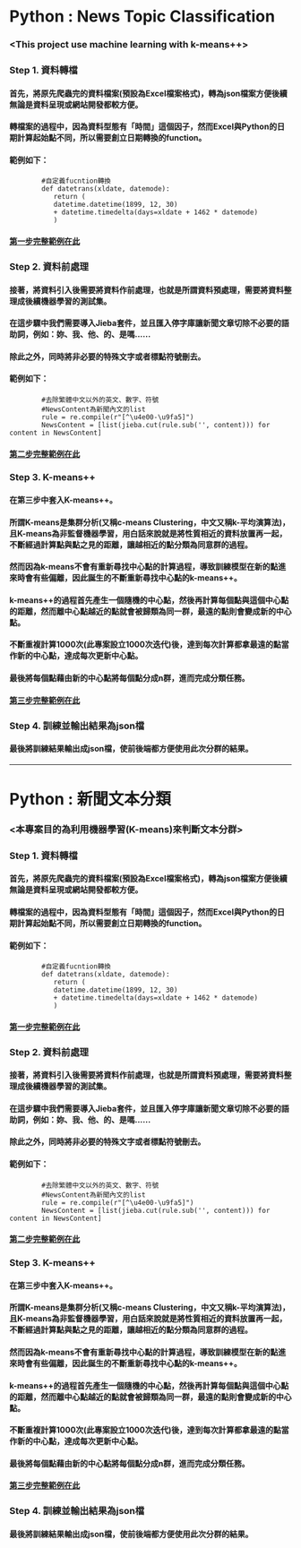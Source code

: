 # Python : News Topic Classification
### <This project use machine learning with k-means++>
### Step 1. 資料轉檔
####        首先，將原先爬蟲完的資料檔案(預設為Excel檔案格式)，轉為json檔案方便後續無論是資料呈現或網站開發都較方便。
####        轉檔案的過程中，因為資料型態有「時間」這個因子，然而Excel與Python的日期計算起始點不同，所以需要創立日期轉換的function。
####        範例如下：
            #自定義fucntion轉換
            def datetrans(xldate, datemode):
               return (
               datetime.datetime(1899, 12, 30)
               + datetime.timedelta(days=xldate + 1462 * datemode)
               )
####        [第一步完整範例在此](https://github.com/Michael-Yan-wun/Python-News-Content/blob/master/Step1%20%E8%B3%87%E6%96%99%E8%BD%89%E6%AA%94/Step1%20%E8%B3%87%E6%96%99%E8%BD%89%E6%AA%94.py "Step one") 
####
### Step 2. 資料前處理
####        接著，將資料引入後需要將資料作前處理，也就是所謂資料預處理，需要將資料整理成後續機器學習的測試集。
####        在這步驟中我們需要導入Jieba套件，並且匯入停字庫讓新聞文章切除不必要的語助詞，例如：妳、我、他、的、是嗎......
####        除此之外，同時將非必要的特殊文字或者標點符號刪去。
####        範例如下：
            #去除繁體中文以外的英文、數字、符號
            #NewsContent為新聞內文的list
            rule = re.compile(r"[^\u4e00-\u9fa5]")
            NewsContent = [list(jieba.cut(rule.sub('', content))) for content in NewsContent]      
####        [第二步完整範例在此](https://github.com/Michael-Yan-wun/Python-News-Content/blob/master/Step2%20%E8%B3%87%E6%96%99%E5%89%8D%E8%99%95%E7%90%86/Step2%20%E8%B3%87%E6%96%99%E5%89%8D%E8%99%95%E7%90%86.py "Step two")
### Step 3. K-means++
####        在第三步中套入K-means++。
####        所謂K-means是集群分析(又稱c-means Clustering，中文又稱k-平均演算法)，且K-means為非監督機器學習，用白話來說就是將性質相近的資料放置再一起，不斷經過計算點與點之見的距離，讓越相近的點分類為同意群的過程。
####        然而因為k-means不會有重新尋找中心點的計算過程，導致訓練模型在新的點進來時會有些偏離，因此誕生的不斷重新尋找中心點的k-means++。
####        k-means++的過程首先產生一個隨機的中心點，然後再計算每個點與這個中心點的距離，然而離中心點越近的點就會被歸類為同一群，最遠的點則會變成新的中心點。
####        不斷重複計算1000次(此專案設立1000次迭代)後，達到每次計算都拿最遠的點當作新的中心點，達成每次更新中心點。
####        最後將每個點藉由新的中心點將每個點分成n群，進而完成分類任務。
####        [第三步完整範例在此](https://github.com/Michael-Yan-wun/Python-News-Content/blob/master/Step3%20K-means%2B%2B%E5%BB%BA%E7%AB%8B/Step3%20K-means%2B%2B%E5%BB%BA%E7%AB%8B.py "Step two")

### Step 4. 訓練並輸出結果為json檔
####        最後將訓練結果輸出成json檔，使前後端都方便使用此次分群的結果。
----------------------------------------------------------------------------
# Python : 新聞文本分類
### <本專案目的為利用機器學習(K-means)來判斷文本分群>
### Step 1. 資料轉檔
####        首先，將原先爬蟲完的資料檔案(預設為Excel檔案格式)，轉為json檔案方便後續無論是資料呈現或網站開發都較方便。
####        轉檔案的過程中，因為資料型態有「時間」這個因子，然而Excel與Python的日期計算起始點不同，所以需要創立日期轉換的function。
####        範例如下：
            #自定義fucntion轉換
            def datetrans(xldate, datemode):
               return (
               datetime.datetime(1899, 12, 30)
               + datetime.timedelta(days=xldate + 1462 * datemode)
               )
####        [第一步完整範例在此](https://github.com/Michael-Yan-wun/Python-News-Content/blob/master/Step1%20%E8%B3%87%E6%96%99%E8%BD%89%E6%AA%94/Step1%20%E8%B3%87%E6%96%99%E8%BD%89%E6%AA%94.py "Step one") 
####
### Step 2. 資料前處理
####        接著，將資料引入後需要將資料作前處理，也就是所謂資料預處理，需要將資料整理成後續機器學習的測試集。
####        在這步驟中我們需要導入Jieba套件，並且匯入停字庫讓新聞文章切除不必要的語助詞，例如：妳、我、他、的、是嗎......
####        除此之外，同時將非必要的特殊文字或者標點符號刪去。
####        範例如下：
            #去除繁體中文以外的英文、數字、符號
            #NewsContent為新聞內文的list
            rule = re.compile(r"[^\u4e00-\u9fa5]")
            NewsContent = [list(jieba.cut(rule.sub('', content))) for content in NewsContent]      
####        [第二步完整範例在此](https://github.com/Michael-Yan-wun/Python-News-Content/blob/master/Step2%20%E8%B3%87%E6%96%99%E5%89%8D%E8%99%95%E7%90%86/Step2%20%E8%B3%87%E6%96%99%E5%89%8D%E8%99%95%E7%90%86.py "Step two")
### Step 3. K-means++
####        在第三步中套入K-means++。
####        所謂K-means是集群分析(又稱c-means Clustering，中文又稱k-平均演算法)，且K-means為非監督機器學習，用白話來說就是將性質相近的資料放置再一起，不斷經過計算點與點之見的距離，讓越相近的點分類為同意群的過程。
####        然而因為k-means不會有重新尋找中心點的計算過程，導致訓練模型在新的點進來時會有些偏離，因此誕生的不斷重新尋找中心點的k-means++。
####        k-means++的過程首先產生一個隨機的中心點，然後再計算每個點與這個中心點的距離，然而離中心點越近的點就會被歸類為同一群，最遠的點則會變成新的中心點。
####        不斷重複計算1000次(此專案設立1000次迭代)後，達到每次計算都拿最遠的點當作新的中心點，達成每次更新中心點。
####        最後將每個點藉由新的中心點將每個點分成n群，進而完成分類任務。
####        [第三步完整範例在此](https://github.com/Michael-Yan-wun/Python-News-Content/blob/master/Step3%20K-means%2B%2B%E5%BB%BA%E7%AB%8B/Step3%20K-means%2B%2B%E5%BB%BA%E7%AB%8B.py "Step two")

### Step 4. 訓練並輸出結果為json檔
####        最後將訓練結果輸出成json檔，使前後端都方便使用此次分群的結果。
